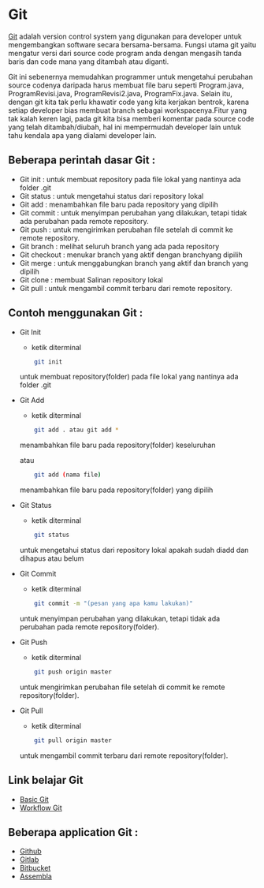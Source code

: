 # Git
[Git](https://git-scm.com/doc) adalah version control system yang digunakan para developer untuk mengembangkan software secara bersama-bersama. Fungsi utama git yaitu mengatur versi dari source code program anda dengan mengasih tanda baris dan code mana yang ditambah atau diganti.

Git ini sebenernya memudahkan programmer untuk mengetahui perubahan source codenya daripada harus membuat file baru seperti Program.java, ProgramRevisi.java,  ProgramRevisi2.java, ProgramFix.java. Selain itu, dengan git kita tak perlu khawatir code yang kita kerjakan bentrok, karena setiap developer bias membuat branch sebagai workspacenya.Fitur yang tak kalah keren lagi, pada git kita bisa memberi komentar pada source code yang telah ditambah/diubah, hal ini mempermudah developer lain untuk tahu  kendala apa yang dialami developer lain.

## Beberapa perintah dasar Git :
* Git init : untuk membuat repository pada file lokal yang nantinya ada folder .git
* Git status : untuk mengetahui status dari repository lokal
* Git add : menambahkan file baru pada repository yang dipilih
* Git commit : untuk menyimpan perubahan yang dilakukan, tetapi tidak ada perubahan pada remote repository.
* Git push : untuk mengirimkan perubahan file setelah di commit ke remote repository.
* Git branch : melihat seluruh branch yang ada pada repository
* Git checkout : menukar branch yang aktif dengan branchyang dipilih
* Git merge : untuk menggabungkan branch yang aktif dan branch yang dipilih
* Git clone : membuat Salinan repository lokal
* Git pull : untuk mengambil commit terbaru dari remote repository.

## Contoh menggunakan Git :
* Git Init
    - ketik diterminal
    ``` bash
        git init
    ```
    untuk membuat repository(folder) pada file lokal yang nantinya ada folder .git

* Git Add
    - ketik diterminal
    ``` bash
        git add . atau git add *
    ```
    menambahkan file baru pada repository(folder) keseluruhan

    atau

    ``` bash
        git add (nama file)
    ```
    menambahkan file baru pada repository(folder) yang dipilih

* Git Status
    - ketik diterminal
    ``` bash
        git status
    ```
    untuk mengetahui status dari repository lokal apakah sudah diadd dan dihapus atau belum

* Git Commit
    - ketik diterminal
    ``` bash
        git commit -m "(pesan yang apa kamu lakukan)"
    ```
    untuk menyimpan perubahan yang dilakukan, tetapi tidak ada perubahan pada remote repository(folder).

* Git Push
    - ketik diterminal
    ``` bash
        git push origin master
    ```
    untuk mengirimkan perubahan file setelah di commit ke remote repository(folder).

* Git Pull
    - ketik diterminal
    ``` bash
        git pull origin master
    ```
    untuk mengambil commit terbaru dari remote repository(folder).



## Link belajar Git
* [Basic Git](https://www.atlassian.com/git)
* [Workflow Git](https://medium.com/quick-code/top-tutorials-to-learn-git-for-beginners-622289ffdfe5)

## Beberapa application Git :
* [Github](https://github.com)
* [Gitlab](https://about.gitlab.com)
* [Bitbucket](https://bitbucket.org)
* [Assembla](https://www.assembla.com/home)